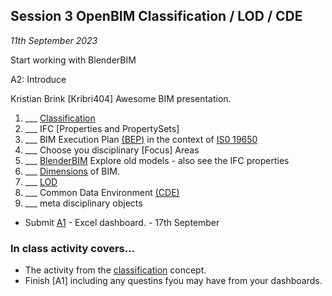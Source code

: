 ## Session 3 OpenBIM Classification / LOD / CDE

*11th September 2023*

Start working with BlenderBIM

A2: Introduce

Kristian Brink [Kribri404] Awesome BIM presentation.

1. ___ [Classification]
1. ___ IFC [Properties and PropertySets]
1. ___ BIM Execution Plan [(BEP)](/41934/Concepts/BIMExecutionPlan) in the context of [IS0 19650](/41934/Concepts/ISO19650)
1. ___ Choose you disciplinary [Focus] Areas
1. ___ [BlenderBIM](/41934/Concepts/BlenderBIM) Explore old models - also see the IFC properties
2. ___ [Dimensions](/41934/Concepts/Dimensions) of BIM.
3. ___ [LOD](/41934/Concepts/LOD)
1. ___ Common Data Environment [(CDE)](/41934/Concepts/CDE)
1. ___ meta disciplinary objects

* Submit [A1](/41934/Assignments/A1) - Excel dashboard. - 17th September

### In class activity covers...

* The activity from the [classification] concept.
* Finish [A1] including any questins fyou may have from your dashboards.

[Classification]: /41934/Concepts/Classification
